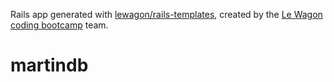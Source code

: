 Rails app generated with [lewagon/rails-templates](https://github.com/lewagon/rails-templates), created by the [Le Wagon coding bootcamp](https://www.lewagon.com) team.
# martindb
